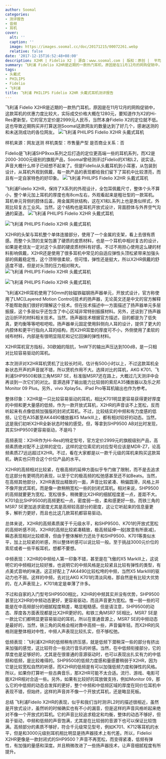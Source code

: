 ```yaml
---
author: Soomal
categories:
- 测评报告
- 音频
- 耳机
cover:
  alt: ''
  caption: ''
  image: https://images.soomal.cc/doc/20171215/00072261.webp
  relative: false
date: '2017-12-15T16:52:48+08:00'
description: X2HR | Fidelio X2 | 源自：www.soomal.com | 版权：原创 |  平均/总评分：07.39/576
summary: 飞利浦 Fidelio X2HR是近期的一款热门耳机，原因是在11月12月的网购促销中，这款耳机的优惠力度比较大，实际成交价格大概在1280元，要知道作为X2的Hi-Res更新型，它的官方定价是2999元。
tags:
- 头戴式
- PHILIPS
- Fidelio
- 飞利浦
title: 飞利浦 PHILIPS Fidelio X2HR 头戴式耳机测评报告
---
```


飞利浦 Fidelio X2HR是近期的一款热门耳机，原因是在11月12月的网购促销中，这款耳机的优惠力度比较大，实际成交价格大概在1280元，要知道作为X2的Hi-Res更新型，它的官方定价是2999元人民币，当然本身Fidelio X2的定位就不低。这也导致近期购买并打算送测Soomal这款网友的数量达到了好几个，感谢送测的和未送测成功的各位网友。
![飞利浦 PHILIPS Fidelio X2HR 头戴式耳机](https://images.soomal.cc/doc/20171209/00072132.webp)





样机来源：网友送测
样机类型：市售量产型
是否商业关系：否

Fidelio是飞利浦SHP9xxx系列之后打造的定位更高端一些的耳机系列，而X2是2000-3000元级别的旗舰产品，Soomal曾经测评过Fidelio的X1和L2，说实话，声音大概什么样子已经想不起来了。但是Fidelio从头戴耳机到小耳塞，从包装到设计，从耳机外观到佩戴，每一款产品的表现都给我们留下了耳机中比较漂亮，而且有一定自家特色的好印象。
![飞利浦 PHILIPS Fidelio X2HR 头戴式耳机](https://images.soomal.cc/doc/20171209/00072134.webp)




飞利浦Fidelio X2HR，保持了X系列的外观设计，全包耳佩戴尺寸，整体个头不算小，整个单元加上耳机的厚度也有8cm左右，外观看起来是粗壮型的一款耳机。耳机单元背侧的腔体后盖，用金属网状结构，这在X1和L系列上也是类似样式，外观比较复古工业风。当然，这个结构也是耳机开放式设计，背面腔体与外界空气沟通的渠道。
![飞利浦 PHILIPS Fidelio X2HR 头戴式耳机](https://images.soomal.cc/doc/20171209/00072135_01.webp)




![飞利浦 PHILIPS Fidelio X2HR 头戴式耳机](https://images.soomal.cc/doc/20171209/00072136_01.webp)




X2HR的头架与耳机整个单体连接部分，使用了一个金属的支架，看上去很有质感。而整个头顶的支架包裹了硬质的皮质材料，也是一个耳机中相对复古的设计，如果是老烧友一定对这个头部的硬皮质材料有好感。不过不用担心使用这么硬的材料影响佩戴，X2HR还是使用了很多耳机中常见的自适应弹性头顶松紧带来加强头部的佩戴稳定性，这个顶带很柔软，但可惜，弹性还是挺大，所以X2HR佩戴的舒适度不错，但是对头顶的压力相对稍大。
![飞利浦 PHILIPS Fidelio X2HR 头戴式耳机](https://images.soomal.cc/doc/20171209/00072137_01.webp)




![飞利浦 PHILIPS Fidelio X2HR 头戴式耳机](https://images.soomal.cc/doc/20171209/00072139_01.webp)




飞利浦X2HR耳机使用了50mm的钕磁铁磁钢扬声器单元，开放式设计，官方称使用了LMC[Layered Motion Control]技术的扬声器，无论英文还是中文的官方解释不能帮助我们很好的理解这个技术。但在技术描述中一方面描述了扬声器单元多层振膜，这个多层似乎还包含了中心区域非常特别振膜材料。另外，还谈到了扬声器边沿折环的材料相关技术。当然，扬声器技术根据官方描述，目的都是为了低失真，更均衡等等吧啦吧啦。扬声器单元固定使用斜侧向人耳的设计，提供了更大的内腔体和更平行指向人耳的结构，而X2HR耳垫的厚度可不小，外侧使用了柔软的绒布材料，内部是有很明显阻尼和记忆回弹的弹性材料。

X2HR耳机官方指标，30欧姆的阻抗，1mW下的输出声压达到100dB，是一只相对比较容易驱动的耳机。

本次测评对X2HR耳机煲机了比较长时间，估计有500小时以上，不过这款耳机全新状态开声的声音就不错，所以煲机作用不大。选择对比的耳机，AKG K701、飞利浦SHP9500和铁三角MSR7 SE，标准版MSR7还在路上，大概过几天测评中会再谈到一次它们的对比。音源选择了输出能力比较弱的索尼A35播放器以及乐之邦Monitor 09 Plus。另外，vivo Xplay5s、iPad Pro等耳机输出也作为参考。

整体印象：X2HR是一只比较容易驱动的耳机，相比K701明显更容易获得更好厚度的中频和更大量感的低频，作为一款开放式耳机，X2HR的声音谈不上宽松，反而听起来有点像低频加强版的封闭式耳机。不过，比较结实的中频和有力度感的低频，让它在A35甚至AK4490播放器X5 MarkIII上，都有相对较好的动态。当然，这是我们初听X2HR全新状态时候的感受。但，等拿到SHP9500 AB对比时发现，其实SHP9500更容易驱动，不是吗？

高频表现：X2HR作为Hi-Res的特定型号，官方定价2999元的旗舰级别产品，高频素质绝对配不上这样的定位，这样的定位索尼的对应型号应该是MDR-Z7，论高频素质Z7远远超过X2HR。不过，看在大家都是以一款千元级的耳机来购买这款耳机，确实也只符合这个价位产品的水平。

X2HR的高频相对比较紧，在极高频的延伸方面似乎专门做了限制，而不是去追求在这部分有更明亮的表现，以至于它的极高频的松弛感甚至还不如Beats。当然，在高频其他部分，X2HR表现出精致的一面，声音比较紧凑、稍偏圆滑，风格上并不像开放式耳机，而是像一款稍稍宽松一些的封闭式耳机。相对来说，SHP9500的高频就要更为宽松，宽松很多，稍微要比X2HR的细腻程度差一点，差距不大。K701会比SHP9500的高频更松一点，密度弱一些，柔和感更好一些。而铁三角的MSR7 SE更加追求密度尤其是高频较高部分的密度，这让它听起来的信息量更多，解析力更好，而且也比这几款耳机都容易驱动。

总体来说，X2HR的高频素质属于千元级水平，和SHP9500、K701的开放式宽松的高频听感不同，X2HR的高频比较紧凑精致，极高频延伸一般[故意有所衰减]，瞬态表现相对比较顺滑，但由于整体解析力还处于和SHP9500、K701等类似水平，加上比较紧的听感，所以整体听感可以说比较一般。至于挑战3000元价位的索尼或者一些平板耳机，想都不要想。

中频表现：X2HR的中频给人第一印象不错，甚至是在飞傲的X5 MarkIII上，这说明它的中频相对比较好推，也说明它的中频风格是比较紧且比较有弹性的类型，有点美式音响的味道。这正好配上了AK4490比较松垮的中频，当然X5 MarkIII的驱动力也不弱。这样的中频，去对比AKG K701的清淡风格，那自然是有比较大优势的，在人声表现上，K701肯定是单薄了许多。

不过和自家的入门型号SHP9500相比，X2HR的中频其实并没有优势，SHP9500甚至比X2HR的中频动态更好，更容易驱动，而且声音更为宽松。惟一弱一些的可能是在中高频部分的细腻程度稍差，略显粗糙感。但是请注意，SHP9500的动态、厚度各方面表现都是比X2HR更好的。和铁三角MSR7 SE相比，MSR7 SE是一款比它们都明显更容易驱动的耳机，所以在普通音源上，MSR7 SE的中频动态是最好的，当然，铁三角的风格会相对靠中高频一些，声音偏年轻。而X2HR的风格则是整体相对中性，中频人声表现比较扎实，但不够松弛。

低频表现：飞利浦X2HR的低频稍有挤压感，就是低频下潜稍深一些的部分有挤出来加强的感觉，这比较符合一些流行音乐的听感。当然，在中低频衔接部分，它的厚度也是足够好的，尤其是在很普通的音源驱动时，也可以表现出扎实有力的中低频和低频，是比较难得的。SHP9500的低频力度感和量感要稍弱于X2HR，因为它是比较宽松自然的听感，而X2HR的低频是有可以加强低频力度和弹性的风格。所以，如果你打算听一些古典音乐，那X2HR可能不太合适。流行、游戏、电影可能X2HR相对合适一些。另外，如果有比较好的耳放做支持，例如Monitor 09，那么它的中低频的动态会发挥的更好，整个中频和中低频区域的厚度在同价位耳机中表现不错，但始终，这样的声音并不像一个开放式耳机，还是略显死板。

总结
飞利浦Fideilo X2HR的表现，似乎和我们当时测评L2时的描述很相近，虽然是开放式设计，虽然听的时候确实也有不小的漏音，但是这样的声音风格听起来绝对不像一个开放式的耳机。它的声音比较追求稳定和均衡，整体的动态不够好，但易于驱动，中频和低频的声音饱满，尤其是在比较弱的音源下也可以保证比较饱满。高频部分的素质不够好，符合千元级常见型号，例如K701、K712等耳机的水平，但是和3000元级别耳机相比明显是扬声器技术上有代差。所以，Fidelioi X2HR更像是一款封闭式的SHP9500？声音不再宽松，而变得紧凑，低频有弹性，有加强的量感和深度。并且稍微改进了一些扬声器技术，让声音细腻程度有所提升。